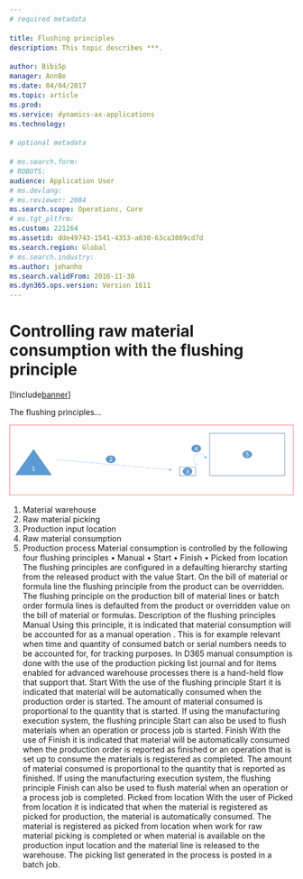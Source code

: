 ```yaml
---
# required metadata

title: Flushing principles
description: This topic describes ***.

author: BibiSp
manager: AnnBe
ms.date: 04/04/2017
ms.topic: article
ms.prod: 
ms.service: dynamics-ax-applications
ms.technology: 

# optional metadata

# ms.search.form: 
# ROBOTS: 
audience: Application User
# ms.devlang: 
# ms.reviewer: 2084
ms.search.scope: Operations, Core
# ms.tgt_pltfrm: 
ms.custom: 221264
ms.assetid: dde49743-1541-4353-a030-63ca3069cd7d
ms.search.region: Global
# ms.search.industry: 
ms.author: johanho
ms.search.validFrom: 2016-11-30
ms.dyn365.ops.version: Version 1611
---
```


# Controlling raw material consumption with the flushing principle 

[!include[banner](../includes/banner.md)]

The flushing principles...

[![](./media/scenario4.png)](./media/scenario4.png)

1.	Material warehouse
2.	Raw material picking
3.	Production input location
4.	Raw material consumption
5.	Production process
Material consumption is controlled by the following four flushing principles
•	Manual
•	Start
•	Finish
•	Picked from location
The flushing principles are configured in a defaulting hierarchy starting from the released product with the value Start. On the bill of material or formula line the flushing principle from the product can be overridden. The flushing principle on the production bill of material lines or batch order formula lines is defaulted from the product or overridden value on the bill of material or formulas.
Description of the flushing principles
Manual
Using this principle, it is indicated that material consumption will be accounted for as a manual operation . This is for example relevant  when time and quantity of consumed batch or serial numbers needs to be accounted for, for tracking purposes. In D365 manual consumption is done with the use of the production picking list journal and for items enabled for advanced warehouse processes there is a hand-held flow that support that.
Start
With the use of the flushing principle Start it is indicated that material will be automatically consumed when the production order is started. The amount of material consumed is proportional to the quantity that is started. If using the manufacturing execution system, the flushing principle Start can also be used to flush materials when an operation or process job is started.
Finish
With the use of Finish it is indicated that material will be automatically consumed when the production order is reported as finished or an operation that is set up to consume the materials is registered as completed. The amount of material consumed is proportional to the quantity that is reported as finished. If using the manufacturing execution system, the flushing principle Finish can also be used to flush material when an operation or a process job is completed.
Picked from location
With the user of Picked from location it is indicated that when the material is registered as picked for production, the material is automatically consumed. The material is registered as picked from location when work for raw material picking is completed or when material is available on the production input location and the material line is released to the warehouse. The picking list generated in the process is posted in a batch job.
